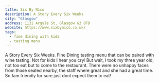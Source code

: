 ```yaml
---
title: Six By Nico 
description: A Story Every Six Weeks
city: "Glasgow"
address: 1132 Argyle St, Glasgow G3 8TD 
website: https://www.sixbynico.co.uk/
tags:
  - fine dining with kids 
  - tasting menu 
---
```

A Story Every Six Weeks. Fine Dining tasting menu that can be paired with wine tasting.
Not for kids I hear you cry! But wait, I took my three year old, not too eat but to come to the restaurant.
There were no unhappy faces from those seated nearby, the staff where great and she had a great time.
So fam friendly for sure just dont expect them to eat!
